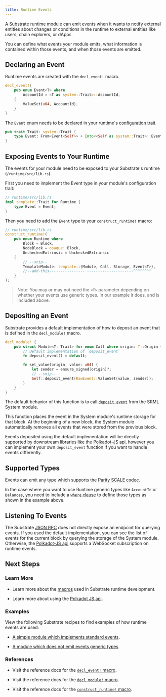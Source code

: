 ```yaml
---
title: Runtime Events
---
```


A Substrate runtime module can emit events when it wants to notify external entities about changes or conditions in the runtime to external entities like users, chain explorers, or dApps.

You can define what events your module emits, what information is contained within those events, and when those events are emitted.

## Declaring an Event

Runtime events are created with the `decl_event!` macro.

```rust
decl_event!{
	pub enum Event<T> where
		AccountId = <T as system::Trait>::AccountId,
	{
		ValueSet(u64, AccountId),
	}
}
```

The `Event` enum needs to be declared in your runtime's [configuration trait](development/module/traits.md).

```rust
pub trait Trait: system::Trait {
	type Event: From<Event<Self>> + Into<<Self as system::Trait>::Event>;
}
```

## Exposing Events to Your Runtime

The events for your module need to be exposed to your Substrate's runtime (`/runtime/src/lib.rs`).

First you need to implement the Event type in your module's configuration trait:

```rust
// runtime/src/lib.rs
impl template::Trait for Runtime {
	type Event = Event;
}
```

Then you need to add the `Event` type to your `construct_runtime!` macro:

```rust
// runtime/src/lib.rs
construct_runtime!(
	pub enum Runtime where
		Block = Block,
		NodeBlock = opaque::Block,
		UncheckedExtrinsic = UncheckedExtrinsic
	{
		// --snip--
		TemplateModule: template::{Module, Call, Storage, Event<T>},
		//--add-this---------------- ---------------------^^^^^^^^
	}
);
```

> Note: You may or may not need the `<T>` parameter depending on whether your events use generic types. In our example it does, and is included above.

## Depositing an Event

Substrate provides a default implementation of how to deposit an event that is defined in the `decl_module!` macro.

```rust
decl_module! {
	pub struct Module<T: Trait> for enum Call where origin: T::Origin {
		// Default implementation of `deposit_event`
		fn deposit_event() = default;

		fn set_value(origin, value: u64) {
			let sender = ensure_signed(origin)?;
			// --snip--
			Self::deposit_event(RawEvent::ValueSet(value, sender));
		}
	}
}
```

The default behavior of this function is to call [`deposit_event`](https://substrate.dev/rustdocs/master/srml_system/struct.Module.html#method.deposit_event) from the SRML System module.

This function places the event in the System module's runtime storage for that block. At the beginning of a new block, the System module automatically removes all events that were stored from the previous block.

Events deposited using the default implementation will be directly supported by downstream libraries like the [Polkadot-JS api](development/front-end/polkadot-js.md), however you can implement your own `deposit_event` function if you want to handle events differently.

## Supported Types

Events can emit any type which supports the [Parity SCALE codec](conceptual/core/codec.md).

In the case where you want to use Runtime generic types like `AccountId` or `Balances`, you need to include a [`where` clause](https://doc.rust-lang.org/rust-by-example/generics/where.html) to define those types as shown in the example above.

## Listening To Events

The Substrate [JSON RPC](development/front-end/json-rpc.md) does not directly expose an endpoint for querying events. If you used the default implementation, you can see the list of events for the current block by querying the storage of the System module. Otherwise, the [Polkadot-JS api](development/front-end/polkadot-js.md) supports a WebSocket subscription on runtime events.

## Next Steps

### Learn More

* Learn more about the [macros](development/module/macros.md) used in Substrate runtime development.

* Learn more about using the [Polkadot JS api](development/front-end/polkadot-js.md).

### Examples

View the following Substrate recipes to find examples of how runtime events are used:

* [A simple module which implements standard events]( TODO ).

* [A module which does not emit events generic types]( TODO ).

### References

* Visit the reference docs for the [`decl_event!` macro](https://substrate.dev/rustdocs/master/srml_support/macro.decl_event.html).

* Visit the reference docs for the [`decl_module!` macro](https://substrate.dev/rustdocs/master/srml_support/macro.decl_module.html).

* Visit the reference docs for the [`construct_runtime!` macro](https://substrate.dev/rustdocs/master/srml_support/macro.construct_runtime.html).
